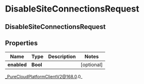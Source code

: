 # DisableSiteConnectionsRequest

## DisableSiteConnectionsRequest

## Properties

|Name | Type | Description | Notes|
|------------ | ------------- | ------------- | -------------|
| **enabled** | **Bool** |  | [optional] |



_PureCloudPlatformClientV2@168.0.0_

